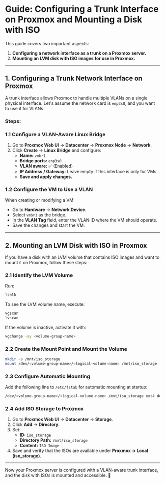 # Guide: Configuring a Trunk Interface on Proxmox and Mounting a Disk with ISO

This guide covers two important aspects:
1. **Configuring a network interface as a trunk on a Proxmox server.**
2. **Mounting an LVM disk with ISO images for use in Proxmox.**

---

## **1. Configuring a Trunk Network Interface on Proxmox**

A trunk interface allows Proxmox to handle multiple VLANs on a single physical interface. Let's assume the network card is `enp3s0`, and you want to use it for VLANs.

### **Steps:**

### **1.1 Configure a VLAN-Aware Linux Bridge**
1. Go to **Proxmox Web UI** → **Datacenter** → **Proxmox Node** → **Network**.
2. Click **Create** → **Linux Bridge** and configure:
   - **Name:** `vmbr1`
   - **Bridge ports:** `enp3s0`
   - **VLAN aware:** ✅ (Enabled)
   - **IP Address / Gateway:** Leave empty if this interface is only for VMs.
   - **Save and apply changes.**

### **1.2 Configure the VM to Use a VLAN**
When creating or modifying a VM:
- Go to **Hardware** → **Network Device**.
- Select `vmbr1` as the bridge.
- In the **VLAN Tag** field, enter the VLAN ID where the VM should operate.
- Save the changes and start the VM.

---

## **2. Mounting an LVM Disk with ISO in Proxmox**

If you have a disk with an LVM volume that contains ISO images and want to mount it on Proxmox, follow these steps:

### **2.1 Identify the LVM Volume**
Run:
```bash
lsblk
```
To see the LVM volume name, execute:
```bash
vgscan
lvscan
```
If the volume is inactive, activate it with:
```bash
vgchange -ay <volume-group-name>
```

### **2.2 Create the Mount Point and Mount the Volume**
```bash
mkdir -p /mnt/iso_storage
mount /dev/<volume-group-name>/<logical-volume-name> /mnt/iso_storage
```

### **2.3 Configure Automatic Mounting**
Add the following line to `/etc/fstab` for automatic mounting at startup:
```bash
/dev/<volume-group-name>/<logical-volume-name> /mnt/iso_storage ext4 defaults 0 2
```

### **2.4 Add ISO Storage to Proxmox**
1. Go to **Proxmox Web UI** → **Datacenter** → **Storage**.
2. Click **Add** → **Directory**.
3. Set:
   - **ID:** `iso_storage`
   - **Directory Path:** `/mnt/iso_storage`
   - **Content:** `ISO Image`
4. Save and verify that the ISOs are available under **Proxmox → Local (iso_storage)**.

---

Now your Proxmox server is configured with a VLAN-aware trunk interface, and the disk with ISOs is mounted and accessible. 🚀

